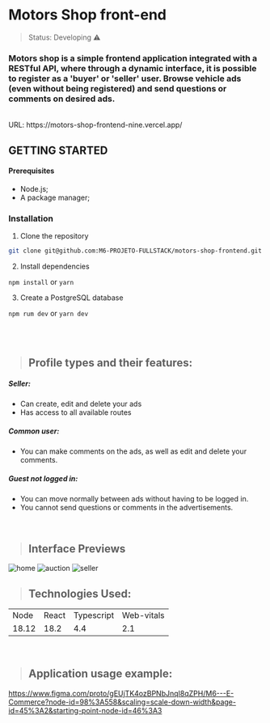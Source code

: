 # Motors Shop front-end

> Status: Developing ⚠️

### Motors shop is a simple frontend application integrated with a RESTful API, where through a dynamic interface, it is possible to register as a 'buyer' or 'seller' user. Browse vehicle ads (even without being registered) and send questions or comments on desired ads.
<br/>
URL: https://motors-shop-frontend-nine.vercel.app/

## GETTING STARTED

#### Prerequisites

- Node.js;
- A package manager;
  
### Installation

1. Clone the repository

```bash
git clone git@github.com:M6-PROJETO-FULLSTACK/motors-shop-frontend.git
```

2. Install dependencies

 `npm install` or `yarn`
 
3. Create a PostgreSQL database

`npm rum dev` or `yarn dev`

<br/>
<br/>

> ## Profile types and their features:

  ##### **Seller**:
  + Can create, edit and delete your ads
  + Has access to all available routes

  ##### **Common user**:
  + You can make comments on the ads, as well as edit and delete your comments.

  ##### **Guest not logged in**:
  + You can move normally between ads without having to be logged in.
  + You cannot send questions or comments in the advertisements.
  <br/>

> ## Interface Previews
![home](https://i.imgur.com/SqGTzR3.png)
![auction](https://i.imgur.com/PMPreeE.png)
![seller](https://i.imgur.com/8OnQoUR.png)
<br/>

> ## Technologies Used:

<table>
  <tr>
    <td>Node</td>
    <td>React</td>
    <td>Typescript</td>
    <td>Web-vitals</td>
  </tr>
  <tr>
    <td>18.12</td>
    <td>18.2</td>
    <td>4.4</td>
    <td>2.1</td>
  </tr>
</table>

<br/> 

> ## Application usage example:
https://www.figma.com/proto/gEUjTK4ozBPNbJnqI8qZPH/M6---E-Commerce?node-id=98%3A558&scaling=scale-down-width&page-id=45%3A2&starting-point-node-id=46%3A3
